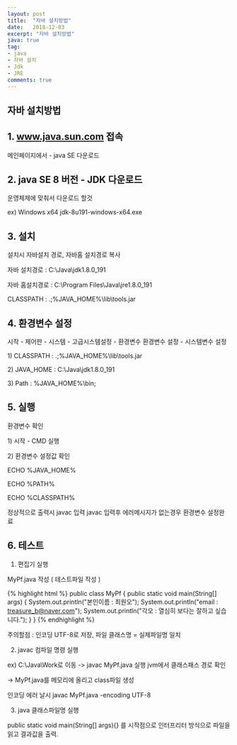 ```yaml
---
layout: post
title:  "자바 설치방법"
date:   2018-12-03
excerpt: "자바 설치방법"
java: true
tag:
- java
- 자바 설치
- Jdk
- JRE
comments: true
---
```


## 자바 설치방법

## 1. www.java.sun.com 접속
<p>메인페이지에서 - java SE 다운로드</p>

## 2. java SE 8 버전 - JDK 다운로드
<p>운영체제에 맞춰서 다운로드 할것</p> 
<p>ex) Windows x64 jdk-8u191-windows-x64.exe</p>

## 3. 설치

설치시 자바설치 경로, 자바홈 설치경로 복사

<p>자바 설치경로 : C:\Java\jdk1.8.0_191</p>
<p>자바 홈설치경로 : C:\Program Files\Java\jre1.8.0_191</p>
<p>CLASSPATH : .;%JAVA_HOME%\lib\tools.jar</p>

## 4. 환경변수 설정

시작 - 제어판 - 시스템 - 고급시스템설정 - 환경변수
환경변수 설정 - 시스템변수 설정
<p>1) CLASSPATH : .;%JAVA_HOME%\lib\tools.jar</p>
<p>2) JAVA_HOME : C:\Java\jdk1.8.0_191</p>
<p>3) Path : %JAVA_HOME%\bin;</p>

## 5. 실행

환경변수 확인
<p>1) 시작 - CMD 실행</p>
<p>2) 환경변수 설정값 확인</p>
<p>ECHO %JAVA_HOME%</p>
<p>ECHO %PATH%</p>
<p>ECHO %CLASSPATH%</p>

정상적으로 출력시 javac 입력 javac 입력후 에러메시지가 없는경우 환경변수 설정완료

## 6. 테스트 

1) 편집기 실행 

MyPf.java 작성 ( 테스트파일 작성 )

{% highlight html %}
public class MyPf {
    public static void main(String[] args) {
        System.out.println("본인이름 : 최원오");
        System.out.println("email : treasure_b@naver.com");
        System.out.println("각오 : 열심히 보다는 잘하고 싶습니다.");
    }
}
{% endhighlight %}

주의할점 : 인코딩 UTF-8로 저장, 파일 클래스명 = 실제파일명 일치

2) javac 컴파일 명령 실행

<p>ex) C:\Java\Work로 이동 -> javac MyPf.java 실행 jvm에서 클래스패스 경로 확인</p> 
<p>-> MyPf.java를 메모리에 올리고 class파일 생성</p>

인코딩 에러 날시 
javac MyPf.java -encoding UTF-8

3) java 클래스파일명 실행

public static void main(String[] args){} 를 시작점으로 인터프리터 
방식으로 파일을 읽고 결과값을 출력. 

